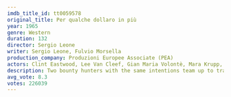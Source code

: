 ```yaml
---
imdb_title_id: tt0059578
original_title: Per qualche dollaro in più
year: 1965
genre: Western
duration: 132
director: Sergio Leone
writer: Sergio Leone, Fulvio Morsella
production_company: Produzioni Europee Associate (PEA)
actors: Clint Eastwood, Lee Van Cleef, Gian Maria Volontè, Mara Krupp, Luigi Pistilli, Klaus Kinski, Luis Rodríguez, Benito Stefanelli, Panos Papadopulos, Aldo Sambrell, Roberto Camardiel, Joseph Egger, Tomás Blanco, Lorenzo Robledo, Dante Maggio
description: Two bounty hunters with the same intentions team up to track down a Western outlaw.
avg_vote: 8.3
votes: 226039
---
```

